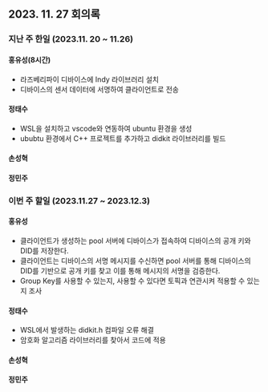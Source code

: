 ## 2023. 11. 27 회의록

### 지난 주 한일 (2023.11. 20 ~ 11.26)

#### 홍유성(8시간)
- 라즈베리파이 디바이스에 Indy 라이브러리 설치
- 디바이스의 센서 데이터에 서명하여 클라이언트로 전송



#### 정태수
- WSL을 설치하고 vscode와 연동하여 ubuntu 환경을 생성
- ububtu 환경에서 C++ 프로젝트를 추가하고 didkit 라이브러리를 빌드





#### 손성혁





#### 정민주




### 이번 주 할일 (2023.11.27 ~ 2023.12.3)


#### 홍유성
- 클라이언트가 생성하는 pool 서버에 디바이스가 접속하여 디바이스의 공개 키와 DID를 저장한다.
- 클라이언트는 디바이스의 서명 메시지를 수신하면 pool 서버를 통해 디바이스의 DID를 기반으로 공개 키를 찾고 이를 통해 메시지의 서명을 검증한다.
- Group Key를 사용할 수 있는지, 사용할 수 있다면 토픽과 연관시켜 적용할 수 있는지 조사



#### 정태수
- WSL에서 발생하는 didkit.h 컴파일 오류 해결
- 암호화 알고리즘 라이브러리를 찾아서 코드에 적용




#### 손성혁




#### 정민주

